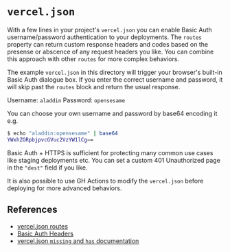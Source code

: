`vercel.json`
===

With a few lines in your project's `vercel.json` you can enable Basic
Auth username/password authentication to your deployments. The `routes`
property can return custom response headers and codes based on the
presense or abscence of any request headers you like. You can combine
this approach with other `routes` for more complex behaviors.

The example `vercel.json` in this directory will trigger your browser's
built-in Basic Auth dialogue box. If you enter the correct username
and password, it will skip past the `routes` block and return the usual
response.

Username: `aladdin`
Password: `opensesame`

You can choose your own username and password by base64 encoding it e.g.

```bash
$ echo "aladdin:opensesame" | base64
YWxhZGRpbjpvcGVuc2VzYW1lCg==
```

Basic Auth + HTTPS is sufficient for protecting many common use cases
like staging deployments etc. You can set a custom 401 Unauthorized page
in the `"dest"` field if you like.

It is also possible to use GH Actions to modify the `vercel.json` before
deploying for more advanced behaviors.

## References
* [vercel.json routes](https://vercel.com/docs/concepts/projects/project-configuration#routes)
* [Basic Auth Headers](https://developer.mozilla.org/en-US/docs/Web/HTTP/Headers/Authorization#basic)
* [vercel.json `missing` and `has` documentation](https://github.com/orgs/vercel/discussions/2920)
